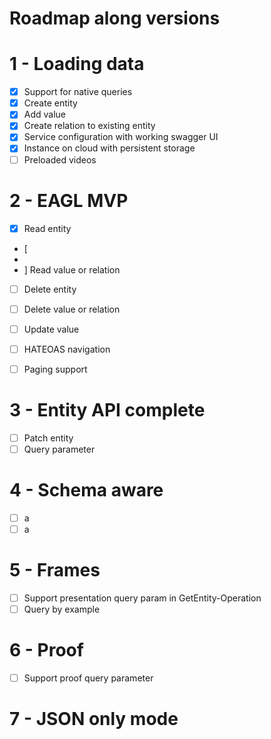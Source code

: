 # Roadmap along versions


# 1 - Loading data 

- [x] Support for native queries
- [x] Create entity
- [x] Add value 
- [x] Create relation to existing entity
- [x] Service configuration with working swagger UI
- [x] Instance on cloud with persistent storage
- [ ] Preloaded videos 

# 2 - EAGL MVP

- [x] Read entity
- [ 
- 
- ] Read value or relation
- [ ] Delete entity
- [ ] Delete value or relation
- [ ] Update value
- [ ] HATEOAS navigation
- [ ] Paging support 


# 3 - Entity API complete


- [ ] Patch entity
- [ ] Query parameter

# 4 - Schema aware

- [ ] a
- [ ] a

# 5 - Frames

- [ ] Support presentation query param in GetEntity-Operation
- [ ] Query by example

# 6 - Proof

- [ ] Support proof query parameter

# 7 - JSON only mode